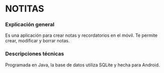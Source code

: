 # NOTITAS

### Explicación general
Es una aplicación para crear notas y recordatorios en el móvil.
Te permite crear, modificar y borrar notas.

### Descripciones técnicas 
Programada en Java, la base de datos utiliza SQLite y hecha para Android.

